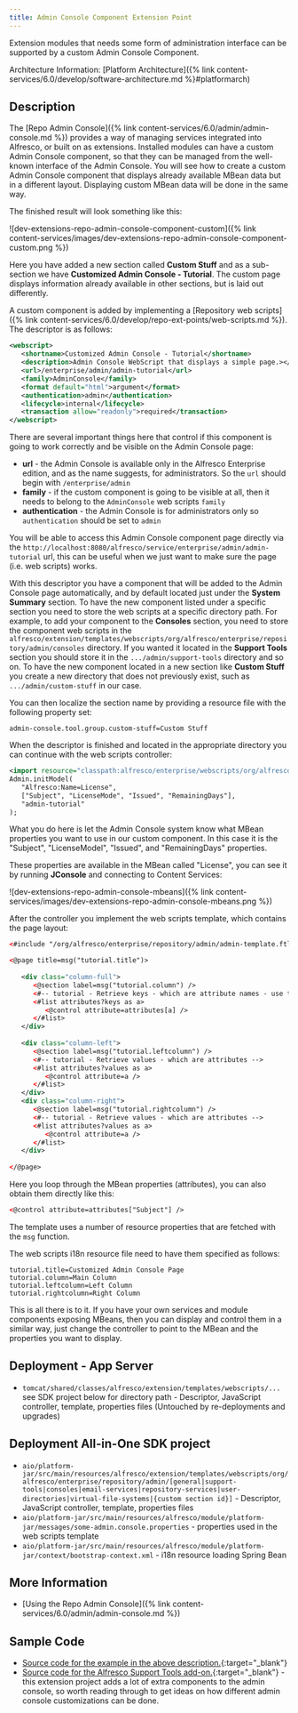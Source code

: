 ```yaml
---
title: Admin Console Component Extension Point
---
```


Extension modules that needs some form of administration interface can be supported by a custom Admin Console Component.

Architecture Information: [Platform Architecture]({% link content-services/6.0/develop/software-architecture.md %}#platformarch)

## Description

The [Repo Admin Console]({% link content-services/6.0/admin/admin-console.md %}) provides a way of managing services integrated into Alfresco, 
or built on as extensions. Installed modules can have a custom Admin Console component, so that they can be managed 
from the well-known interface of the Admin Console. You will see how to create a custom Admin Console component that 
displays already available MBean data but in a different layout. Displaying custom MBean data will be done in the same way.

The finished result will look something like this:

![dev-extensions-repo-admin-console-component-custom]({% link content-services/images/dev-extensions-repo-admin-console-component-custom.png %})

Here you have added a new section called **Custom Stuff** and as a sub-section we have **Customized Admin Console - Tutorial**. 
The custom page displays information already available in other sections, but is laid out differently.

A custom component is added by implementing a [Repository web scripts]({% link content-services/6.0/develop/repo-ext-points/web-scripts.md %}). 
The descriptor is as follows:

```xml
<webscript>
   <shortname>Customized Admin Console - Tutorial</shortname>
   <description>Admin Console WebScript that displays a simple page.></description>
   <url>/enterprise/admin/admin-tutorial</url>
   <family>AdminConsole</family>
   <format default="html">argument</format>
   <authentication>admin</authentication>
   <lifecycle>internal</lifecycle>
   <transaction allow="readonly">required</transaction>
</webscript>
```

There are several important things here that control if this component is going to work correctly and be visible on the 
Admin Console page:

* **url** - the Admin Console is available only in the Alfresco Enterprise edition, and as the name suggests, for administrators. So the `url` should begin with `/enterprise/admin`
* **family** - if the custom component is going to be visible at all, then it needs to belong to the `AdminConsole` web scripts `family`
* **authentication** - the Admin Console is for administrators only so `authentication` should be set to `admin`

You will be able to access this Admin Console component page directly via the 
`http://localhost:8080/alfresco/service/enterprise/admin/admin-tutorial` url, this can be useful when we just want to 
make sure the page (i.e. web scripts) works.

With this descriptor you have a component that will be added to the Admin Console page automatically, and by default 
located just under the **System Summary** section. To have the new component listed under a specific section you need 
to store the web scripts at a specific directory path. For example, to add your component to the **Consoles** section, 
you need to store the component web scripts in the `alfresco/extension/templates/webscripts/org/alfresco/enterprise/repository/admin/consoles` 
directory. If you wanted it located in the **Support Tools** section you should store it in the `.../admin/support-tools` 
directory and so on. To have the new component located in a new section like **Custom Stuff** you create a new directory 
that does not previously exist, such as `.../admin/custom-stuff` in our case.

You can then localize the section name by providing a resource file with the following property set:

```text
admin-console.tool.group.custom-stuff=Custom Stuff
```

When the descriptor is finished and located in the appropriate directory you can continue with the web scripts controller:

```xml
<import resource="classpath:alfresco/enterprise/webscripts/org/alfresco/enterprise/repository/admin/admin-common.lib.js">
Admin.initModel(
   "Alfresco:Name=License",
   ["Subject", "LicenseMode", "Issued", "RemainingDays"],
   "admin-tutorial"
);
```

What you do here is let the Admin Console system know what MBean properties you want to use in our custom component. 
In this case it is the "Subject", "LicenseModel", "Issued", and "RemainingDays" properties.

These properties are available in the MBean called "License", you can see it by running **JConsole** and connecting to 
Content Services:

![dev-extensions-repo-admin-console-mbeans]({% link content-services/images/dev-extensions-repo-admin-console-mbeans.png %})

After the controller you implement the web scripts template, which contains the page layout:

```xml
<#include "/org/alfresco/enterprise/repository/admin/admin-template.ftl" />

<@page title=msg("tutorial.title")>
   
   <div class="column-full">
      <@section label=msg("tutorial.column") />
      <#-- tutorial - Retrieve keys - which are attribute names - use to index into attribute hash -->
      <#list attributes?keys as a>
         <@control attribute=attributes[a] />
      </#list>
   </div>
   
   <div class="column-left">
      <@section label=msg("tutorial.leftcolumn") />
      <#-- tutorial - Retrieve values - which are attributes -->
      <#list attributes?values as a>
         <@control attribute=a />
      </#list>
   </div>
   <div class="column-right">
      <@section label=msg("tutorial.rightcolumn") />
      <#-- tutorial - Retrieve values - which are attributes -->
      <#list attributes?values as a>
         <@control attribute=a />
      </#list>
   </div>
   
</@page>
```

Here you loop through the MBean properties (attributes), you can also obtain them directly like this:

```xml
<@control attribute=attributes["Subject"] />
```

The template uses a number of resource properties that are fetched with the `msg` function.

The web scripts i18n resource file need to have them specified as follows:

```text
tutorial.title=Customized Admin Console Page
tutorial.column=Main Column
tutorial.leftcolumn=Left Column
tutorial.rightcolumn=Right Column
```

This is all there is to it. If you have your own services and module components exposing MBeans, then you can display 
and control them in a similar way, just change the controller to point to the MBean and the properties you want to display.

## Deployment - App Server

* `tomcat/shared/classes/alfresco/extension/templates/webscripts/...` see SDK project below for directory path - Descriptor, JavaScript controller, template, properties files (Untouched by re-deployments and upgrades)

## Deployment All-in-One SDK project

* `aio/platform-jar/src/main/resources/alfresco/extension/templates/webscripts/org/alfresco/enterprise/repository/admin/[general|support-tools|consoles|email-services|repository-services|user-directories|virtual-file-systems|{custom section id}]` - Descriptor, JavaScript controller, template, properties files
* `aio/platform-jar/src/main/resources/alfresco/module/platform-jar/messages/some-admin.console.properties` - properties used in the web scripts template
* `aio/platform-jar/src/main/resources/alfresco/module/platform-jar/context/bootstrap-context.xml` - i18n resource loading Spring Bean

## More Information

* [Using the Repo Admin Console]({% link content-services/6.0/admin/admin-console.md %})

## Sample Code

* [Source code for the example in the above description.](https://github.com/Alfresco/alfresco-sdk-samples/tree/alfresco-51/all-in-one/add-admin-console-component-repo){:target="_blank"}
* [Source code for the Alfresco Support Tools add-on.](https://github.com/Alfresco/alfresco-support-tools){:target="_blank"} - this extension project adds a lot of extra components to the admin console, so worth reading through to get ideas on how different admin console customizations can be done.

